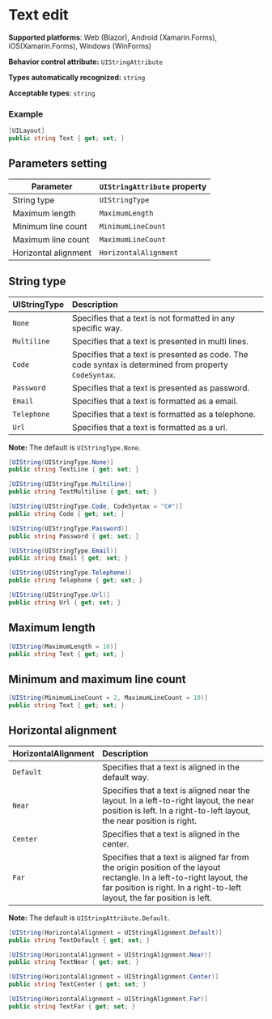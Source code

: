 # Text edit

**Supported platforms**: Web (Blazor), Android (Xamarin.Forms), iOS(Xamarin.Forms), Windows (WinForms)

**Behavior control attribute:**  `UIStringAttribute`

**Types automatically recognized:** `string`

**Acceptable types**: `string`

###  Example
```csharp
[UILayout]
public string Text { get; set; }
```

## Parameters setting

| Parameter | `UIStringAttribute` property | 
| -----------|:------------- 
| String type | `UIStringType` |
| Maximum length | `MaximumLength` |
| Minimum line count | `MinimumLineCount` |
| Maximum line count | `MaximumLineCount` |
| Horizontal alignment | `HorizontalAlignment` |


## String type

| UIStringType | Description | 
| ------------- |:------------- 
| `None` | Specifies that a text is not formatted in any specific way. |
| `Multiline` | Specifies that a text is presented in multi lines.  |
| `Code` | Specifies that a text is presented as code. The code syntax is determined from property `CodeSyntax`. |
| `Password` | Specifies that a text is presented as password. |
| `Email` | Specifies that a text is formatted as a email. |
| `Telephone` | Specifies that a text is formatted as a telephone. |
| `Url` | Specifies that a text is formatted as a url. |

**Note:** The default is `UIStringType.None`.

```csharp
[UIString(UIStringType.None)]
public string TextLine { get; set; }

[UIString(UIStringType.Multiline)]
public string TextMultiline { get; set; }

[UIString(UIStringType.Code, CodeSyntax = "C#")]
public string Code { get; set; }

[UIString(UIStringType.Password)]
public string Password { get; set; }

[UIString(UIStringType.Email)]
public string Email { get; set; }

[UIString(UIStringType.Telephone)]
public string Telephone { get; set; }

[UIString(UIStringType.Url)]
public string Url { get; set; }
```

## Maximum length
```csharp
[UIString(MaximumLength = 10)]
public string Text { get; set; }
```

## Minimum and maximum line count
```csharp
[UIString(MinimumLineCount = 2, MaximumLineCount = 10)]
public string Text { get; set; }
```

## Horizontal alignment

| HorizontalAlignment | Description | 
| ------------- |:------------- 
| `Default`     | Specifies that a text is aligned in the default way. |
| `Near`     | Specifies that a text is aligned near the layout. In a left-to-right layout, the near position is left. In a right-to-left layout, the near position is right. |
| `Center`     | Specifies that a text is aligned in the center. |
| `Far`     | Specifies that a text is aligned far from the origin position of the layout rectangle. In a left-to-right layout, the far position is right. In a right-to-left layout, the far position is left. |

**Note:** The default is `UIStringAttribute.Default`.

```csharp
[UIString(HorizontalAlignment = UIStringAlignment.Default)]
public string TextDefault { get; set; }

[UIString(HorizontalAlignment = UIStringAlignment.Near)]
public string TextNear { get; set; }

[UIString(HorizontalAlignment = UIStringAlignment.Center)]
public string TextCenter { get; set; }

[UIString(HorizontalAlignment = UIStringAlignment.Far)]
public string TextFar { get; set; }
```
